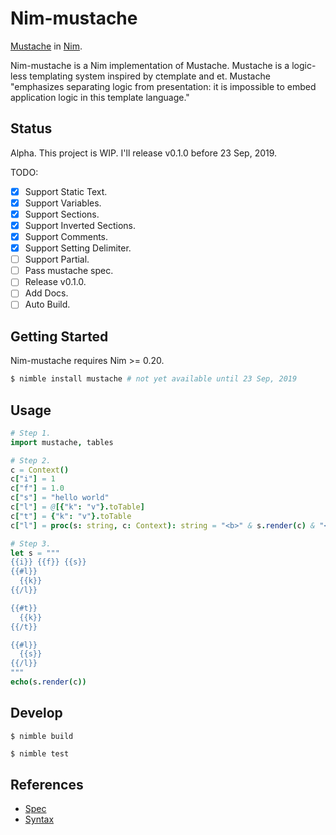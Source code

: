 # Nim-mustache

[Mustache](https://mustache.github.io/mustache.1.html) in [Nim](https://nim-lang.org).

Nim-mustache is a Nim implementation of Mustache.
Mustache is a logic-less templating system inspired by ctemplate and et.
Mustache "emphasizes separating logic from presentation: it is impossible to embed application logic in this template language."

## Status

Alpha. This project is WIP. I'll release v0.1.0 before 23 Sep, 2019.

TODO:

- [x] Support Static Text.
- [x] Support Variables.
- [x] Support Sections.
- [x] Support Inverted Sections.
- [x] Support Comments.
- [x] Support Setting Delimiter.
- [ ] Support Partial.
- [ ] Pass mustache spec.
- [ ] Release v0.1.0.
- [ ] Add Docs.
- [ ] Auto Build.

## Getting Started

Nim-mustache requires Nim >= 0.20.

```bash
$ nimble install mustache # not yet available until 23 Sep, 2019
```

## Usage

```nim
# Step 1.
import mustache, tables

# Step 2.
c = Context()
c["i"] = 1
c["f"] = 1.0
c["s"] = "hello world"
c["l"] = @[{"k": "v"}.toTable]
c["t"] = {"k": "v"}.toTable
c["l"] = proc(s: string, c: Context): string = "<b>" & s.render(c) & "</b>"

# Step 3.
let s = """
{{i}} {{f}} {{s}}
{{#l}}
  {{k}}
{{/l}}

{{#t}}
  {{k}}
{{/t}}

{{#l}}
  {{s}}
{{/l}}
"""
echo(s.render(c))
```

## Develop

```
$ nimble build
```

```bash
$ nimble test
```

## References

* [Spec](https://github.com/mustache/spec)
* [Syntax](http://mustache.github.com/mustache.5.html)
